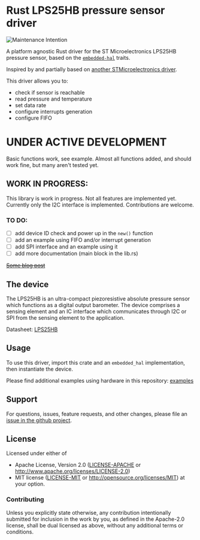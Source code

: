 # Rust LPS25HB pressure sensor driver

![Maintenance Intention](https://img.shields.io/badge/maintenance-actively--developed-brightgreen.svg)

A platform agnostic Rust driver for the ST Microelectronics LPS25HB pressure sensor,
based on the [`embedded-hal`] traits.

[`embedded-hal`]: https://github.com/rust-embedded/embedded-hal

Inspired by and partially based on [another STMicroelectronics driver](https://github.com/lonesometraveler/lsm9ds1).

This driver allows you to:
- check if sensor is reachable
- read pressure and temperature
- set data rate
- configure interrupts generation
- configure FIFO


# UNDER ACTIVE DEVELOPMENT

Basic functions work, see example. Almost all functions added, and should work fine, but many aren't tested yet.

## WORK IN PROGRESS:

This library is work in progress. Not all features are implemented yet. Currently only the I2C interface is implemented. Contributions are welcome.

### TO DO:
- [ ] add device ID check and power up in the `new()` function
- [ ] add an example using FIFO and/or interrupt generation
- [ ] add SPI interface and an example using it
- [ ] add more documentation (main block in the lib.rs)

~~[Some blog post](https://nebelgrau77.github.io/posts/rust_driver/)~~

## The device

The LPS25HB is an ultra-compact piezoresistive absolute pressure sensor which functions as a digital output barometer. The device comprises a sensing element and an IC interface which communicates through I2C or SPI from the sensing element to the application.

Datasheet: [LPS25HB](https://www.st.com/resource/en/datasheet/lps25hb.pdf)

## Usage

To use this driver, import this crate and an `embedded_hal` implementation,
then instantiate the device.

Please find additional examples using hardware in this repository: [examples]

[examples]: https://github.com/nebelgrau77/lps25hb-rs/tree/main/examples

## Support

For questions, issues, feature requests, and other changes, please file an
[issue in the github project](https://github.com/nebelgrau77/lps25hb-rs/issues).

## License

Licensed under either of

 * Apache License, Version 2.0 ([LICENSE-APACHE](LICENSE-APACHE) or
   http://www.apache.org/licenses/LICENSE-2.0)
 * MIT license ([LICENSE-MIT](LICENSE-MIT) or
   http://opensource.org/licenses/MIT) at your option.

### Contributing

Unless you explicitly state otherwise, any contribution intentionally submitted
for inclusion in the work by you, as defined in the Apache-2.0 license, shall
be dual licensed as above, without any additional terms or conditions.
